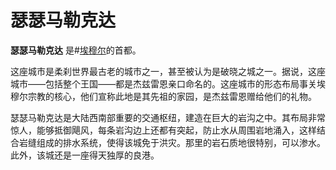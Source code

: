 # 瑟瑟马勒克达

**瑟瑟马勒克达** 是#[埃穆尔](locations/emul)的首都。

这座城市是柔刹世界最古老的城市之一，甚至被认为是破晓之城之一。据说，这座城市——包括整个王国——都是杰兹雷恩亲口命名的。这座城市的形态布局事关埃穆尔宗教的核心，他们宣称此地是其先祖的家园，是杰兹雷恩赠给他们的礼物。

瑟瑟马勒克达是大陆西南部重要的交通枢纽，建造在巨大的岩沟之中。其布局非常惊人，能够抵御飓风，每条岩沟边上还都有突起，防止水从周围岩地涌入，这样结合岩缝组成的排水系统，使得该城免于洪灾。那里的岩石质地很特别，可以渗水。此外，该城还是一座得天独厚的良港。
